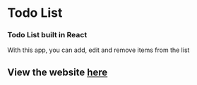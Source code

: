 # Todo List

### Todo List built in React

With this app, you can add, edit and remove items from the list

## View the website [here](https://alexchachkhiani.github.io/todo-list/)